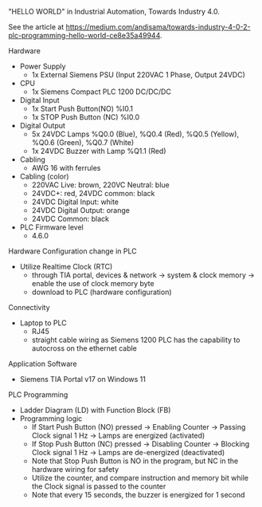 "HELLO WORLD" in Industrial Automation, Towards Industry 4.0.

See the article at https://medium.com/andisama/towards-industry-4-0-2-plc-programming-hello-world-ce8e35a49944.


Hardware
- Power Supply
  * 1x External Siemens PSU (Input 220VAC 1 Phase, Output 24VDC)
- CPU
  * 1x Siemens Compact PLC 1200 DC/DC/DC
- Digital Input
  * 1x Start Push Button(NO) %I0.1
  * 1x STOP Push Button (NC) %I0.0
- Digital Output
  * 5x 24VDC Lamps %Q0.0 (Blue), %Q0.4 (Red), %Q0.5 (Yellow), %Q0.6 (Green), %Q0.7 (White)
  * 1x 24VDC Buzzer with Lamp %Q1.1 (Red)
- Cabling
  * AWG 16 with ferrules
- Cabling (color)
  * 220VAC Live: brown, 220VC Neutral: blue
  * 24VDC+: red, 24VDC common: black
  * 24VDC Digital Input: white
  * 24VDC Digital Output: orange
  * 24VDC Common: black
- PLC Firmware level
  * 4.6.0

Hardware Configuration change in PLC
- Utilize Realtime Clock (RTC)
  * through TIA portal, devices & network -> system & clock memory -> enable the use of clock memory byte
  * download to PLC (hardware configuration)

Connectivity
- Laptop to PLC
  * RJ45
  * straight cable wiring as Siemens 1200 PLC has the capability to autocross on the ethernet cable

Application Software
- Siemens TIA Portal v17 on Windows 11

PLC Programming
- Ladder Diagram (LD) with Function Block (FB)
- Programming logic
  * If Start Push Button (NO) pressed -> Enabling Counter -> Passing Clock signal 1 Hz -> Lamps are energized (activated)
  * If Stop Push Button (NC) pressed -> Disabling Counter -> Blocking Clock signal 1 Hz -> Lamps are de-energized (deactivated)
  * Note that Stop Push Button is NO in the program, but NC in the hardware wiring for safety 
  * Utilize the counter, and compare instruction and memory bit while the Clock signal is passed to the counter
  * Note that every 15 seconds, the buzzer is energized for 1 second


